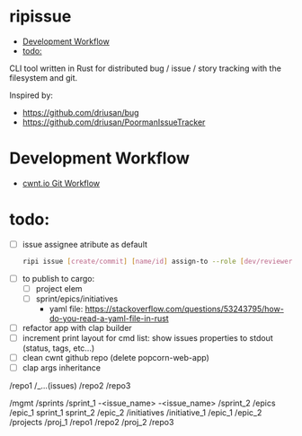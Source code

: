 # ripissue

<!-- toc GFM -->

+ [Development Workflow](#development-workflow)
+ [todo:](#todo)

<!-- toc -->

CLI tool written in Rust for distributed bug / issue / story tracking with the filesystem and git.

Inspired by:

- https://github.com/driusan/bug
- https://github.com/driusan/PoormanIssueTracker

# Development Workflow

- [cwnt.io Git Workflow](https://github.com/cwnt-io/mgmt/blob/master/git-workflow.md)

# todo:

- [ ] issue assignee atribute as default
    ```sh
    ripi issue [create/commit] [name/id] assign-to --role [dev/reviewer/authority] --member [member_nick_name]
    ```
- [ ] to publish to cargo:
    - [ ] project elem
    - [ ] sprint/epics/initiatives
        - yaml file: https://stackoverflow.com/questions/53243795/how-do-you-read-a-yaml-file-in-rust

- [ ] refactor app with clap builder
- [ ] increment print layout for cmd list: show issues properties to stdout (status, tags, etc...)
- [ ] clean cwnt github repo (delete popcorn-web-app)
- [ ] clap args inheritance

/repo1
    /_...(issues)
/repo2
/repo3

/mgmt
    /sprints
        /sprint_1
            <repo>-<issue_name>
            <repo>-<issue_name>
        /sprint_2
    /epics
        /epic_1
            sprint_1
            sprint_2
        /epic_2
    /initiatives
        /initiative_1
            /epic_1
            /epic_2
    /projects
        /proj_1
            /repo1
            /repo2
        /proj_2
            /repo3
